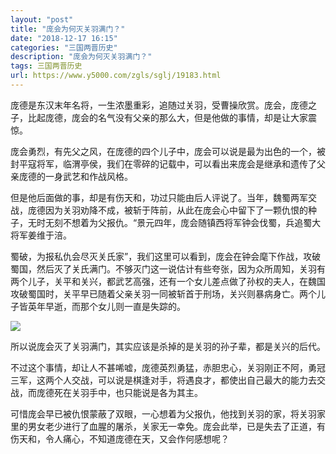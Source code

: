 ```yaml
---
layout: "post"
title: "庞会为何灭关羽满门？"
date: "2018-12-17 16:15"
categories: "三国两晋历史"
description: "庞会为何灭关羽满门？"
tags: 三国两晋历史
url: https://www.y5000.com/zgls/sglj/19183.html
---
```






庞德是东汉末年名将，一生浓墨重彩，追随过关羽，受曹操欣赏。庞会，庞德之子，比起庞德，庞会的名气没有父亲的那么大，但是他做的事情，却是让大家震惊。

庞会勇烈，有先父之风，在庞德的四个儿子中，庞会可以说是最为出色的一个，被封平寇将军，临渭亭侯，我们在零碎的记载中，可以看出来庞会是继承和遗传了父亲庞德的一身武艺和作战风格。

但是他后面做的事，却是有伤天和，功过只能由后人评说了。当年，魏蜀两军交战，庞德因为关羽劝降不成，被斩于阵前，从此在庞会心中留下了一颗仇恨的种子，无时无刻不想着为父报仇。“景元四年，庞会随镇西将军钟会伐蜀，兵追蜀大将军姜维于涪。

蜀破，为报私仇会尽灭关氏家”，我们这里可以看到，庞会在钟会麾下作战，攻破蜀国，然后灭了关氏满门。不够灭门这一说估计有些夸张，因为众所周知，关羽有两个儿子，关平和关兴，都武艺高强，还有一个女儿差点做了孙权的夫人，在魏国攻破蜀国时，关平早已随着父亲关羽一同被斩首于刑场，关兴则暴病身亡。两个儿子皆英年早逝，而那个女儿则一直是失踪的。

![](https://img.y5000.com/uploads/allimg/170412/1314454129-0.jpg)

所以说庞会灭了关羽满门，其实应该是杀掉的是关羽的孙子辈，都是关兴的后代。

不过这个事情，却让人不甚唏嘘，庞德英烈勇猛，赤胆忠心，关羽刚正不阿，勇冠三军，这两个人交战，可以说是棋逢对手，将遇良才，都使出自己最大的能力去交战，而庞德死在关羽手中，也只能说是各为其主。

可惜庞会早已被仇恨蒙蔽了双眼，一心想着为父报仇，他找到关羽的家，将关羽家里的男女老少进行了血腥的屠杀，关家无一幸免。庞会此举，已是失去了正道，有伤天和，令人痛心，不知道庞德在天，又会作何感想呢？
